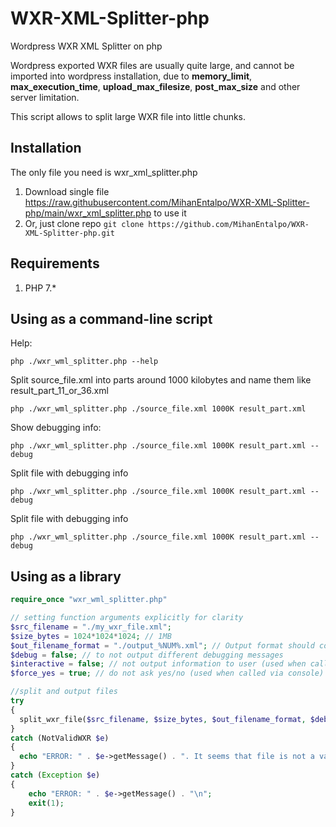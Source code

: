 # WXR-XML-Splitter-php
Wordpress WXR XML Splitter on php

Wordpress exported WXR files are usually quite large, and cannot be imported into wordpress installation, due to **memory_limit**, **max_execution_time**, **upload_max_filesize**, **post_max_size** and other server limitation.

This script allows to split large WXR file into little chunks.

## Installation

The only file you need is wxr_xml_splitter.php

1. Download single file https://raw.githubusercontent.com/MihanEntalpo/WXR-XML-Splitter-php/main/wxr_xml_splitter.php to use it
2. Or, just clone repo `git clone https://github.com/MihanEntalpo/WXR-XML-Splitter-php.git`

## Requirements

1. PHP 7.*

## Using as a command-line script

Help:

```shell
php ./wxr_wml_splitter.php --help
```

Split source_file.xml into parts around 1000 kilobytes and name them like result_part_11_or_36.xml

```shell
php ./wxr_wml_splitter.php ./source_file.xml 1000K result_part.xml
```

Show debugging info:

```shell
php ./wxr_wml_splitter.php ./source_file.xml 1000K result_part.xml --debug
```

Split file with debugging info

```shell
php ./wxr_wml_splitter.php ./source_file.xml 1000K result_part.xml --debug
```

Split file with debugging info

```shell
php ./wxr_wml_splitter.php ./source_file.xml 1000K result_part.xml --debug
```

## Using as a library

```php
require_once "wxr_wml_splitter.php"

// setting function arguments explicitly for clarity
$src_filename = "./my_wxr_file.xml";
$size_bytes = 1024*1024*1024; // 1MB
$out_filename_format = "./output_%NUM%.xml"; // Output format should contain "%NUM%" in it
$debug = false; // to not output different debugging messages
$interactive = false; // not output information to user (used when called via console)
$force_yes = true; // do not ask yes/no (used when called via console)

//split and output files
try
{
  split_wxr_file($src_filename, $size_bytes, $out_filename_format, $debug, $interactive, $force_yes);
}
catch (NotValidWXR $e)
{
  echo "ERROR: " . $e->getMessage() . ". It seems that file is not a valid WXR file\n";
}
catch (Exception $e)
{
    echo "ERROR: " . $e->getMessage() . "\n";
    exit(1);
}
```
